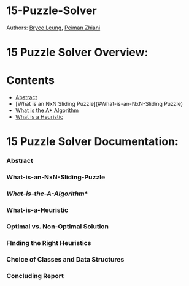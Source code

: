 # **15-Puzzle-Solver**

Authors:
[Bryce Leung](https://github.com/Bryce-Leung),
[Peiman Zhiani](https://github.com/peyz21)

# **15 Puzzle Solver Overview:**

# Contents

- [Abstract](#Abstract)
- [What is an NxN Sliding Puzzle](#What-is-an-NxN-Sliding Puzzle)
- [What is the A* Algorithm](#What-is-the-A*-Algorithm)
- [What is a Heuristic](#What-is-a-Heuristic)

# **15 Puzzle Solver Documentation:**

### **Abstract**

### **What-is-an-NxN-Sliding-Puzzle**

### **What-is-the-A*-Algorithm**

### **What-is-a-Heuristic**

### **Optimal vs. Non-Optimal Solution**

### **FInding the Right Heuristics**

### **Choice of Classes and Data Structures**

### **Concluding Report**

